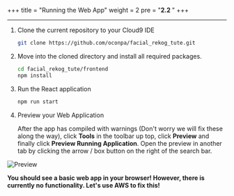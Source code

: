 
+++
title = "Running the Web App"
weight = 2
pre = "<b>2.2 </b>"
+++

___

1. Clone the current repository to your Cloud9 IDE
   
   ```bash
   git clone https://github.com/oconpa/facial_rekog_tute.git
   ```
   
2. Move into the cloned directory and install all required packages. 

   ```bash
   cd facial_rekog_tute/frontend
   npm install
   ```
   
3. Run the React application
   ```bash
   npm run start
   ```
   
4. Preview your Web Application
   
   After the app has compiled with warnings (Don't worry we will fix these along the way), click **Tools** in the toolbar up top, click **Preview** and finally click **Preview Running Application**. 
   Open the preview in another tab by clicking the arrow / box button on the right of the search bar. 

![Preview](/img/preview.png)

**You should see a basic web app in your browser! However, there is currently no functionality. Let's use AWS to fix this!**

